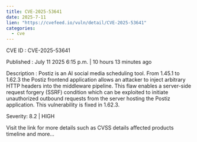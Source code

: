 ```yaml
--- 
title: CVE-2025-53641
date: 2025-7-11
lien: "https://cvefeed.io/vuln/detail/CVE-2025-53641"
categories:
  - cve
---
```


CVE ID : CVE-2025-53641

Published :  July 11
2025
6:15 p.m. | 10 hours
13 minutes ago

Description : Postiz is an AI social media scheduling tool. From 1.45.1 to 1.62.3
the Postiz frontend application allows an attacker to inject arbitrary HTTP headers into the middleware pipeline. This flaw enables a server-side request forgery (SSRF) condition
which can be exploited to initiate unauthorized outbound requests from the server hosting the Postiz application. This vulnerability is fixed in 1.62.3.

Severity: 8.2 | HIGH

Visit the link for more details
such as CVSS details
affected products
timeline
and more...
